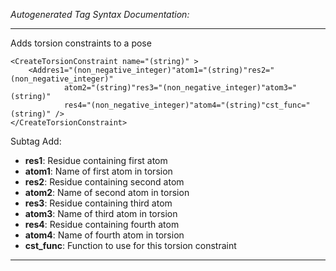 _Autogenerated Tag Syntax Documentation:_

---
Adds torsion constraints to a pose

```
<CreateTorsionConstraint name="(string)" >
    <Addres1="(non_negative_integer)"atom1="(string)"res2="(non_negative_integer)"
            atom2="(string)"res3="(non_negative_integer)"atom3="(string)"
            res4="(non_negative_integer)"atom4="(string)"cst_func="(string)" />
</CreateTorsionConstraint>
```



Subtag Add:   

-   **res1**: Residue containing first atom
-   **atom1**: Name of first atom in torsion
-   **res2**: Residue containing second atom
-   **atom2**: Name of second atom in torsion
-   **res3**: Residue containing third atom
-   **atom3**: Name of third atom in torsion
-   **res4**: Residue containing fourth atom
-   **atom4**: Name of fourth atom in torsion
-   **cst_func**: Function to use for this torsion constraint

---
